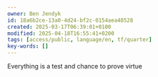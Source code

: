 ```yaml
---
owner: Ben Jendyk
id: 18a6b2ce-13a0-4d24-bf2c-0154aea48528
created: 2025-03-17T06:39:01+0100
modified: 2025-04-18T16:55:41+0200
tags: [access/public, language/en, tf/quarter]
key-words: []
---
```


Everything is a test and chance to prove virtue